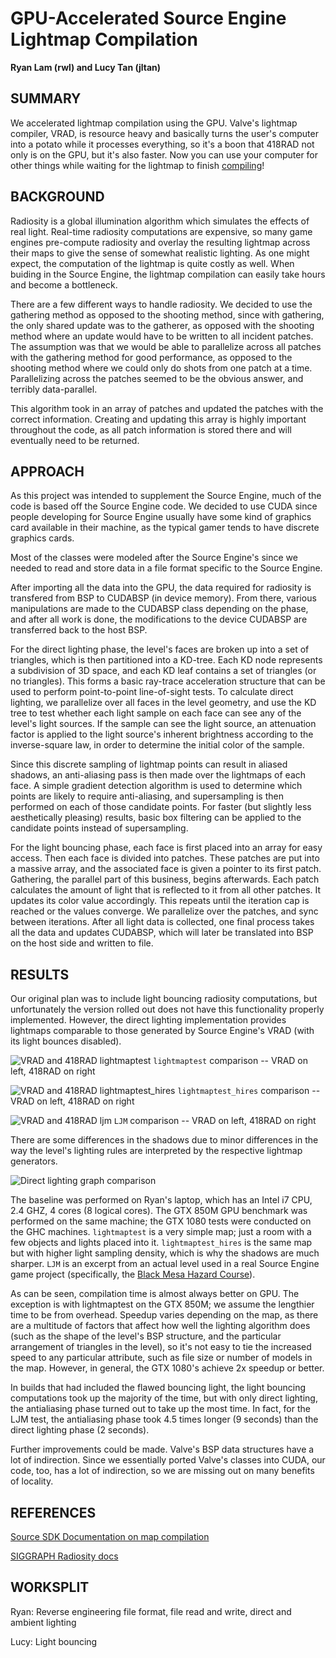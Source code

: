 # GPU-Accelerated Source Engine Lightmap Compilation
**Ryan Lam (rwl) and Lucy Tan (jltan)**

## SUMMARY
We accelerated lightmap compilation using the GPU. Valve's lightmap compiler, VRAD, is resource heavy and basically turns the user's computer into a potato while it processes everything, so it's a boon that 418RAD not only is on the GPU, but it's also faster. Now you can use your computer for other things while waiting for the lightmap to finish [compiling](https://imgs.xkcd.com/comics/compiling.png)!

## BACKGROUND
Radiosity is a global illumination algorithm which simulates the effects of real light. Real-time radiosity computations are expensive, so many game engines pre-compute radiosity and overlay the resulting lightmap across their maps to give the sense of somewhat realistic lighting. As one might expect, the computation of the lightmap is quite costly as well. When buiding in the Source Engine, the lightmap compilation can easily take hours and become a bottleneck.

There are a few different ways to handle radiosity. We decided to use the gathering method as opposed to the shooting method, since with gathering, the only shared update was to the gatherer, as opposed with the shooting method where an update would have to be written to all incident patches. The assumption was that we would be able to parallelize across all patches with the gathering method for good performance, as opposed to the shooting method where we could only do shots from one patch at a time. Parallelizing across the patches seemed to be the obvious answer, and terribly data-parallel. 

This algorithm took in an array of patches and updated the patches with the correct information. Creating and updating this array is highly important throughout the code, as all patch information is stored there and will eventually need to be returned. 

## APPROACH
As this project was intended to supplement the Source Engine, much of the code is based off the Source Engine code. We decided to use CUDA since people developing for Source Engine usually have some kind of graphics card available in their machine, as the typical gamer tends to have discrete graphics cards. 

Most of the classes were modeled after the Source Engine's since we needed to read and store data in a file format specific to the Source Engine.

After importing all the data into the GPU, the data required for radiosity is transfered from BSP to CUDABSP (in device memory). From there, various manipulations are made to the CUDABSP class depending on the phase, and after all work is done, the modifications to the device CUDABSP are transferred back to the host BSP.

For the direct lighting phase, the level's faces are broken up into a set of triangles, which is then partitioned into a KD-tree. Each KD node represents a subdivision of 3D space, and each KD leaf contains a set of triangles (or no triangles). This forms a basic ray-trace acceleration structure that can be used to perform point-to-point line-of-sight tests. To calculate direct lighting, we parallelize over all faces in the level geometry, and use the KD tree to test whether each light sample on each face can see any of the level's light sources. If the sample can see the light source, an attenuation factor is applied to the light source's inherent brightness according to the inverse-square law, in order to determine the initial color of the sample.

Since this discrete sampling of lightmap points can result in aliased shadows, an anti-aliasing pass is then made over the lightmaps of each face. A simple gradient detection algorithm is used to determine which points are likely to require anti-aliasing, and supersampling is then performed on each of those candidate points. For faster (but slightly less aesthetically pleasing) results, basic box filtering can be applied to the candidate points instead of supersampling.

For the light bouncing phase, each face is first placed into an array for easy access. Then each face is divided into patches. These patches are put into a massive array, and the associated face is given a pointer to its first patch. Gathering, the parallel part of this business, begins afterwards. Each patch calculates the amount of light that is reflected to it from all other patches. It updates its color value accordingly. This repeats until the iteration cap is reached or the values converge. We parallelize over the patches, and sync between iterations. After all light data is collected, one final process takes all the data and updates CUDABSP, which will later be translated into BSP on the host side and written to file. 



## RESULTS 
Our original plan was to include light bouncing radiosity computations, but unfortunately the version rolled out does not have this functionality properly implemented. However, the direct lighting implementation provides lightmaps comparable to those generated by Source Engine's VRAD (with its light bounces disabled).

![VRAD and 418RAD lightmaptest][pic1]
`lightmaptest` comparison -- VRAD on left, 418RAD on right


![VRAD and 418RAD lightmaptest_hires][pic2]
`lightmaptest_hires` comparison -- VRAD on left, 418RAD on right


![VRAD and 418RAD ljm][pic3]
`LJM` comparison -- VRAD on left, 418RAD on right

There are some differences in the shadows due to minor differences in the way the level's lighting rules are interpreted by the respective lightmap generators.

![Direct lighting graph comparison][graph]

The baseline was performed on Ryan's laptop, which has an Intel i7 CPU, 2.4 GHZ, 4 cores (8 logical cores). The GTX 850M GPU benchmark was performed on the same machine; the GTX 1080 tests were conducted on the GHC machines. `lightmaptest` is a very simple map; just a room with a few objects and lights placed into it. `lightmaptest_hires` is the same map but with higher light sampling density, which is why the shadows are much sharper. `LJM` is an excerpt from an actual level used in a real Source Engine game project (specifically, the [Black Mesa Hazard Course](http://www.moddb.com/mods/black-mesa-hazard-course)).

As can be seen, compilation time is almost always better on GPU. The exception is with lightmaptest on the GTX 850M; we assume the lengthier time to be from overhead. Speedup varies depending on the map, as there are a multitude of factors that affect how well the lighting algorithm does (such as the shape of the level's BSP structure, and the particular arrangement of triangles in the level), so it's not easy to tie the increased speed to any particular attribute, such as file size or number of models in the map. However, in general, the GTX 1080's achieve 2x speedup or better.

In builds that had included the flawed bouncing light, the light bouncing computations took up the majority of the time, but with only direct lighting, the antialiasing phase turned out to take up the most time. In fact, for the LJM test, the antialiasing phase took 4.5 times longer (9 seconds) than the direct lighting phase (2 seconds).

Further improvements could be made. Valve's BSP data structures have a lot of indirection. Since we essentially ported Valve's classes into CUDA, our code, too, has a lot of indirection, so we are missing out on many benefits of locality.

## REFERENCES
[Source SDK Documentation on map compilation](https://developer.valvesoftware.com/wiki/Map_Compiling_Theory)

[SIGGRAPH Radiosity docs](https://www.siggraph.org/education/materials/HyperGraph/radiosity/radiosity.htm)

## WORKSPLIT 
Ryan: Reverse engineering file format, file read and write, direct and ambient lighting

Lucy: Light bouncing

[pic1]: http://imgur.com/ML0nPPC.png
[pic2]: http://imgur.com/mOd9K3G.png
[pic3]: http://imgur.com/vE8YAQx.png
[graph]: http://imgur.com/xjC9zlp.png
